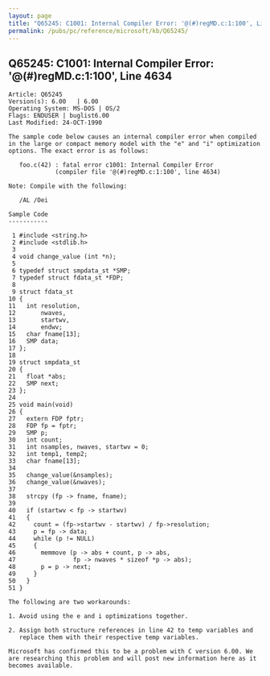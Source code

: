 ```yaml
---
layout: page
title: "Q65245: C1001: Internal Compiler Error: '@(#)regMD.c:1:100', Line 4634"
permalink: /pubs/pc/reference/microsoft/kb/Q65245/
---
```


## Q65245: C1001: Internal Compiler Error: '@(#)regMD.c:1:100', Line 4634

	Article: Q65245
	Version(s): 6.00   | 6.00
	Operating System: MS-DOS | OS/2
	Flags: ENDUSER | buglist6.00
	Last Modified: 24-OCT-1990
	
	The sample code below causes an internal compiler error when compiled
	in the large or compact memory model with the "e" and "i" optimization
	options. The exact error is as follows:
	
	   foo.c(42) : fatal error c1001: Internal Compiler Error
	             (compiler file '@(#)regMD.c:1:100', line 4634)
	
	Note: Compile with the following:
	
	   /AL /Oei
	
	Sample Code
	-----------
	
	 1 #include <string.h>
	 2 #include <stdlib.h>
	 3
	 4 void change_value (int *n);
	 5
	 6 typedef struct smpdata_st *SMP;
	 7 typedef struct fdata_st *FDP;
	 8
	 9 struct fdata_st
	10 {
	11   int resolution,
	12       nwaves,
	13       startwv,
	14       endwv;
	15   char fname[13];
	16   SMP data;
	17 };
	18
	19 struct smpdata_st
	20 {
	21   float *abs;
	22   SMP next;
	23 };
	24
	25 void main(void)
	26 {
	27   extern FDP fptr;
	28   FDP fp = fptr;
	29   SMP p;
	30   int count;
	31   int nsamples, nwaves, startwv = 0;
	32   int temp1, temp2;
	33   char fname[13];
	34
	35   change_value(&nsamples);
	36   change_value(&nwaves);
	37
	38   strcpy (fp -> fname, fname);
	39
	40   if (startwv < fp -> startwv)
	41   {
	42     count = (fp->startwv - startwv) / fp->resolution;
	43     p = fp -> data;
	44     while (p != NULL)
	45     {
	46       memmove (p -> abs + count, p -> abs,
	47                fp -> nwaves * sizeof *p -> abs);
	48       p = p -> next;
	49     }
	50   }
	51 }
	
	The following are two workarounds:
	
	1. Avoid using the e and i optimizations together.
	
	2. Assign both structure references in line 42 to temp variables and
	   replace them with their respective temp variables.
	
	Microsoft has confirmed this to be a problem with C version 6.00. We
	are researching this problem and will post new information here as it
	becomes available.
